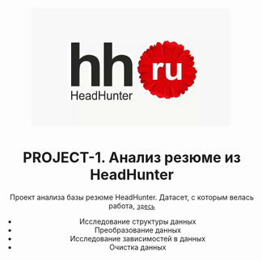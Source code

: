 <center> <img src = https://raw.githubusercontent.com/AndreyRysistov/DatasetsForPandas/main/hh%20label.jpg alt="drawing" style="width:400px;">

# <center> PROJECT-1. Анализ резюме из HeadHunter

Проект анализа базы резюме HeadHunter. Датасет, с которым велась работа, [`здесь`](https://drive.google.com/file/d/1Kb78mAWYKcYlellTGhIjPI-bCcKbGuTn/view?usp=sharing)

- Исследование структуры данных
- Преобразование данных
- Исследование зависимостей в данных
- Очистка данных
